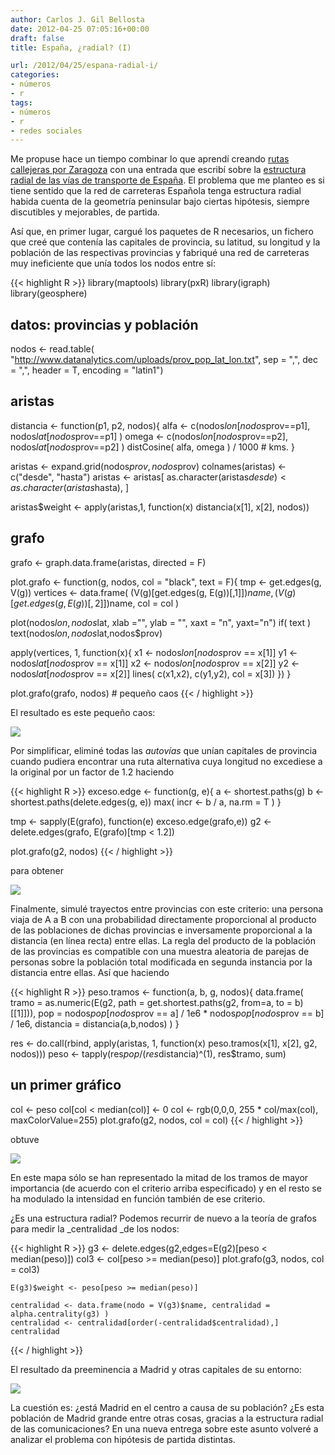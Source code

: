 ```yaml
---
author: Carlos J. Gil Bellosta
date: 2012-04-25 07:05:16+00:00
draft: false
title: España, ¿radial? (I)

url: /2012/04/25/espana-radial-i/
categories:
- números
- r
tags:
- números
- r
- redes sociales
---
```


Me propuse hace un tiempo combinar lo que aprendí creando [rutas callejeras por Zaragoza](http://www.datanalytics.com/2012/04/16/rutas-por-zaragoza-con-r/) con una entrada que escribí sobre la [estructura radial de las vías de transporte de España](http://www.datanalytics.com/2012/03/28/contrafactualidad-radial/). El problema que me planteo es si tiene sentido que la red de carreteras Española tenga estructura radial habida cuenta de la geometría peninsular bajo ciertas hipótesis, siempre discutibles y mejorables, de partida.

Así que, en primer lugar, cargué los paquetes de R necesarios, un fichero que creé que contenía las capitales de provincia, su latitud, su longitud y la población de las respectivas provincias y fabriqué una red de carreteras muy ineficiente que unía todos los nodos entre sí:

{{< highlight R >}}
library(maptools)
library(pxR)
library(igraph)
library(geosphere)

## datos: provincias y población

nodos <- read.table( "http://www.datanalytics.com/uploads/prov_pop_lat_lon.txt",
              sep = ",", dec = ",", header = T, encoding = "latin1")

## aristas

distancia <- function(p1, p2, nodos){
  alfa  <- c(nodos$lon[nodos$prov==p1], nodos$lat[nodos$prov==p1] )
  omega <- c(nodos$lon[nodos$prov==p2], nodos$lat[nodos$prov==p2] )
  distCosine( alfa, omega ) / 1000	# kms.
}

aristas <- expand.grid(nodos$prov, nodos$prov)
colnames(aristas) <- c("desde", "hasta")
aristas <- aristas[ as.character(aristas$desde) < as.character(aristas$hasta), ]

aristas$weight <- apply(aristas,1, function(x) distancia(x[1], x[2], nodos))


## grafo

grafo <- graph.data.frame(aristas, directed = F)

plot.grafo <- function(g, nodos, col = "black", text = F){
  tmp <- get.edges(g, V(g))
  vertices <- data.frame( (V(g)[get.edges(g, E(g))[,1]])$name,
                          (V(g)[get.edges(g, E(g))[,2]])$name, col = col )

  plot(nodos$lon, nodos$lat, xlab ="", ylab = "", xaxt = "n", yaxt="n")
  if( text )
    text(nodos$lon, nodos$lat,nodos$prov)

  apply(vertices, 1, function(x){
    x1 <- nodos$lon[nodos$prov == x[1]]
    y1 <- nodos$lat[nodos$prov == x[1]]
    x2 <- nodos$lon[nodos$prov == x[2]]
    y2 <- nodos$lat[nodos$prov == x[2]]
    lines( c(x1,x2), c(y1,y2), col = x[3])
  })
}

plot.grafo(grafo, nodos)	# pequeño caos
{{< / highlight >}}

El resultado es este pequeño caos:

[![](/wp-uploads/2012/04/mapa_grafo_completo.png#center)
](/wp-uploads/2012/04/mapa_grafo_completo.png#center)

Por simplificar, eliminé todas las _autovías_ que unían capitales de provincia cuando pudiera encontrar una ruta alternativa cuya longitud no excediese a la original por un factor de 1.2 haciendo

{{< highlight R >}}
exceso.edge <- function(g, e){
  a <- shortest.paths(g)
  b <- shortest.paths(delete.edges(g, e))
  max( incr <- b / a, na.rm = T )
}

tmp <- sapply(E(grafo), function(e) exceso.edge(grafo,e))
g2  <- delete.edges(grafo, E(grafo)[tmp < 1.2])

plot.grafo(g2, nodos)
{{< / highlight >}}

para obtener

[![](/wp-uploads/2012/04/mapa_simplificado.png#center)
](/wp-uploads/2012/04/mapa_simplificado.png#center)

Finalmente, simulé trayectos entre provincias con este criterio: una persona viaja de A a B con una probabilidad directamente proporcional al producto de las poblaciones de dichas provincias e inversamente proporcional a la distancia (en línea recta) entre ellas. La regla del producto de la población de las provincias es compatible con una muestra aleatoria de parejas de personas sobre la población total modificada en segunda instancia por la distancia entre ellas. Así que haciendo

{{< highlight R >}}
peso.tramos <- function(a, b, g, nodos){
  data.frame(
    tramo = as.numeric(E(g2, path = get.shortest.paths(g2, from=a, to = b)[[1]])),
    pop = nodos$pop[nodos$prov == a] / 1e6 * nodos$pop[nodos$prov == b] / 1e6,
    distancia = distancia(a,b,nodos)
  )
}

res  <- do.call(rbind, apply(aristas, 1, function(x) peso.tramos(x[1], x[2], g2, nodos)))
peso <- tapply(res$pop / (res$distancia)^(1), res$tramo, sum)

## un primer gráfico

col <- peso
col[col < median(col)] <- 0
col <- rgb(0,0,0, 255 * col/max(col), maxColorValue=255)
plot.grafo(g2, nodos, col = col)
{{< / highlight >}}

obtuve

[![](/wp-uploads/2012/04/mapa_radial_00.png#center)
](/wp-uploads/2012/04/mapa_radial_00.png#center)

En este mapa sólo se han representado la mitad de los tramos de mayor importancia (de acuerdo con el criterio arriba especificado) y en el resto se ha modulado la intensidad en función también de ese criterio.

¿Es una estructura radial? Podemos recurrir de nuevo a la teoría de grafos para medir la _centralidad _de los nodos:

{{< highlight R >}}
    g3 <- delete.edges(g2,edges=E(g2)[peso < median(peso)])
    col3 <- col[peso >= median(peso)]
    plot.grafo(g3, nodos, col = col3)

    E(g3)$weight <- peso[peso >= median(peso)]

    centralidad <- data.frame(nodo = V(g3)$name, centralidad = alpha.centrality(g3) )
    centralidad <- centralidad[order(-centralidad$centralidad),]
    centralidad
{{< / highlight >}}

El resultado da preeminencia a Madrid y otras capitales de su entorno:

[![](/wp-uploads/2012/04/centralidad_provincias.png#center)
](/wp-uploads/2012/04/centralidad_provincias.png#center)

La cuestión es: ¿está Madrid en el centro a causa de su población? ¿Es esta población de Madrid grande entre otras cosas, gracias a la estructura radial de las comunicaciones? En una nueva entrega sobre este asunto volveré a analizar el problema con hipótesis de partida distintas.
